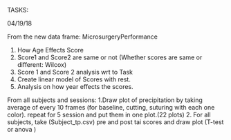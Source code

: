 TASKS:

04/19/18

From the new data frame: MicrosurgeryPerformance
1. How Age Effects Score
2. Score1 and Score2 are same or not (Whether scores are same or different: Wilcox)
3. Score 1 and Score 2 analysis wrt to Task
4. Create linear model of Scores with rest.
5. Analysis on how year effects the scores.



From all subjects and sessions:
1.Draw plot of precipitation by taking average of every 10 frames (for baseline, cutting, suturing with each one color). repeat for 5 session and put them in one plot.(22 plots)
2. For all subjects, take (Subject_tp.csv) pre and post tai scores and draw plot (T-test or anova )
